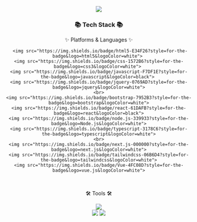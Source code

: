 

<!---
sonprogrammer/sonprogrammer is a ✨ special ✨ repository because its `README.md` (this file) appears on your GitHub profile.
You can click the Preview link to take a look at your changes.
--->
<div align=center>
<img src="https://capsule-render.vercel.app/api?type=waving&color=auto&height=200&section=header&text=youngjin's%20Github&fontSize=90" />
</div>
<div align=center>
	<h3>📚 Tech Stack 📚</h3>
	<p>✨ Platforms & Languages ✨</p>
</div>
<div align="center">
	

	 <img src="https://img.shields.io/badge/html5-E34F26?style=for-the-badge&logo=html5&logoColor=white"> 
  	<img src="https://img.shields.io/badge/css-1572B6?style=for-the-badge&logo=css3&logoColor=white"> 
  	<img src="https://img.shields.io/badge/javascript-F7DF1E?style=for-the-badge&logo=javascript&logoColor=black"> 
  	<img src="https://img.shields.io/badge/jquery-0769AD?style=for-the-badge&logo=jquery&logoColor=white">
	<br>
	<img src="https://img.shields.io/badge/bootstrap-7952B3?style=for-the-badge&logo=bootstrap&logoColor=white">
	<img src="https://img.shields.io/badge/react-61DAFB?style=for-the-badge&logo=react&logoColor=black">
	<img src="https://img.shields.io/badge/node.js-339933?style=for-the-badge&logo=Node.js&logoColor=white">
	<img src="https://img.shields.io/badge/typescript-3178C6?style=for-the-badge&logo=typescript&logoColor=white">
	<br>
	<img src="https://img.shields.io/badge/next.js-000000?style=for-the-badge&logo=next.js&logoColor=white">
	<img src="https://img.shields.io/badge/tailwindcss-06B6D4?style=for-the-badge&logo=tailwindcss&logoColor=white">
	<img src="https://img.shields.io/badge/Vue-4FC08D?style=for-the-badge&logo=vue.js&logoColor=white">
</div>
<br>
<div align=center>
	<p>🛠 Tools 🛠</p>
</div>
<div align=center>
	<img src="https://img.shields.io/badge/Visual%20Studio%20Code-007ACC?style=for-the-badge&logo=VisualStudioCode&logoColor=white">
	<br>
	<img src="https://img.shields.io/badge/NGINX-009639?style=for-the-badge&logo=NGINX&logoColor=white">
	<img src="https://img.shields.io/badge/GitHub-181717?style=for-the-badge&logo=GitHub&logoColor=white">
</div>



	
